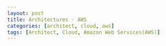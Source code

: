 ```yaml
---
layout: post
title: Architectures - AWS
categories: [architect, cloud, aws]
tags: [Architect, Cloud, Amazon Web Services(AWS)]
---
```


